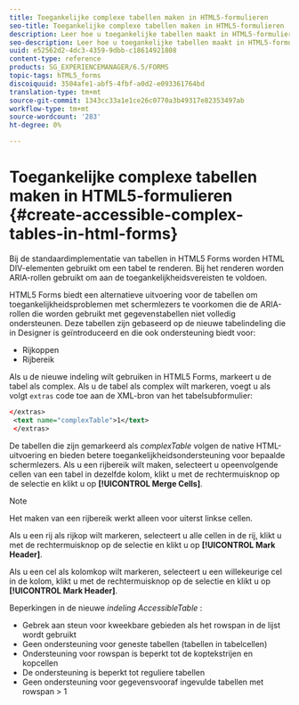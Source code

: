 ```yaml
---
title: Toegankelijke complexe tabellen maken in HTML5-formulieren
seo-title: Toegankelijke complexe tabellen maken in HTML5-formulieren
description: Leer hoe u toegankelijke tabellen maakt in HTML5-formulieren.
seo-description: Leer hoe u toegankelijke tabellen maakt in HTML5-formulieren.
uuid: e52562d2-4dc3-4359-9dbb-c18614921808
content-type: reference
products: SG_EXPERIENCEMANAGER/6.5/FORMS
topic-tags: hTML5_forms
discoiquuid: 3504afe1-abf5-4fbf-a0d2-e093361764bd
translation-type: tm+mt
source-git-commit: 1343cc33a1e1ce26c0770a3b49317e82353497ab
workflow-type: tm+mt
source-wordcount: '283'
ht-degree: 0%

---
```



# Toegankelijke complexe tabellen maken in HTML5-formulieren {#create-accessible-complex-tables-in-html-forms}

Bij de standaardimplementatie van tabellen in HTML5 Forms worden HTML DIV-elementen gebruikt om een tabel te renderen. Bij het renderen worden ARIA-rollen gebruikt om aan de toegankelijkheidsvereisten te voldoen.

HTML5 Forms biedt een alternatieve uitvoering voor de tabellen om toegankelijkheidsproblemen met schermlezers te voorkomen die de ARIA-rollen die worden gebruikt met gegevenstabellen niet volledig ondersteunen. Deze tabellen zijn gebaseerd op de nieuwe tabelindeling die in Designer is geïntroduceerd en die ook ondersteuning biedt voor:

* Rijkoppen
* Rijbereik

Als u de nieuwe indeling wilt gebruiken in HTML5 Forms, markeert u de tabel als complex. Als u de tabel als complex wilt markeren, voegt u als volgt `extras` code toe aan de XML-bron van het tabelsubformulier:

```xml
</extras>
 <text name="complexTable">1</text>
 </extras>
```

De tabellen die zijn gemarkeerd als *complexTable* volgen de native HTML-uitvoering en bieden betere toegankelijkheidsondersteuning voor bepaalde schermlezers.  Als u een rijbereik wilt maken, selecteert u opeenvolgende cellen van een tabel in dezelfde kolom, klikt u met de rechtermuisknop op de selectie en klikt u op **[!UICONTROL Merge Cells]**.

>[!NOTE]
>
>Het maken van een rijbereik werkt alleen voor uiterst linkse cellen.

Als u een rij als rijkop wilt markeren, selecteert u alle cellen in de rij, klikt u met de rechtermuisknop op de selectie en klikt u op **[!UICONTROL Mark Header]**.

Als u een cel als kolomkop wilt markeren, selecteert u een willekeurige cel in de kolom, klikt u met de rechtermuisknop op de selectie en klikt u op **[!UICONTROL Mark Header]**.

Beperkingen in de nieuwe *indeling AccessibleTable* :

* Gebrek aan steun voor kweekbare gebieden als het rowspan in de lijst wordt gebruikt
* Geen ondersteuning voor geneste tabellen (tabellen in tabelcellen)
* Ondersteuning voor rowspan is beperkt tot de koptekstrijen en kopcellen
* De ondersteuning is beperkt tot reguliere tabellen
* Geen ondersteuning voor gegevensvooraf ingevulde tabellen met rowspan > 1


